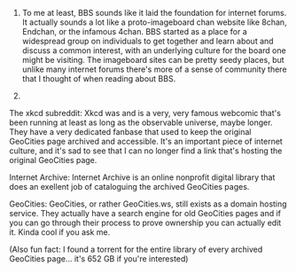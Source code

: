 1. To me at least, BBS sounds like it laid the foundation for internet forums. It actually sounds a lot like a proto-imageboard chan website like 8chan, Endchan, or the infamous 4chan. BBS started as a place for a widespread group on individuals to get together and learn about and discuss a common interest, with an underlying culture for the board one might be visiting. The imageboard sites can be pretty seedy places, but unlike many internet forums there's more of a sense of community there that I thought of when reading about BBS.

2.

The xkcd subreddit:
Xkcd was and is a very, very famous webcomic that's been running at least as long as the observable universe, maybe longer. They have a very dedicated fanbase that used to keep the original GeoCities page archived and accessible. It's an important piece of internet culture, and it's sad to see that I can no longer find a link that's hosting the original GeoCities page.

Internet Archive:
Internet Archive is an online nonprofit digital library that does an exellent job of cataloguing the archived GeoCities pages.

GeoCities:
GeoCities, or rather GeoCities.ws, still exists as a domain hosting service. They actually have a search engine for old GeoCities pages and if you can go through their process to prove ownership you can actually edit it. Kinda cool if you ask me.


(Also fun fact: I found a torrent for the entire library of every archived GeoCities page... it's 652 GB if you're interested)
